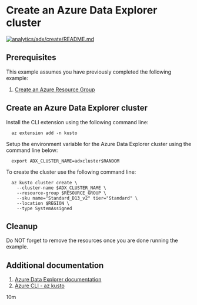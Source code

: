 
# Create an Azure Data Explorer cluster

[![analytics/adx/create/README.md](https://github.com/Azure-Samples/java-on-azure-examples/actions/workflows/analytics_adx_create_README_md.yml/badge.svg)](https://github.com/Azure-Samples/java-on-azure-examples/actions/workflows/analytics_adx_create_README_md.yml)

## Prerequisites

This example assumes you have previously completed the following example:

1. [Create an Azure Resource Group](../../../general/group/create/README.md)

## Create an Azure Data Explorer cluster

<!-- workflow.cron(0 3 * * 1) -->
<!-- workflow.include(../../../general/group/create/README.md) -->

Install the CLI extension using the following command line:

```shell
  az extension add -n kusto
```

Setup the environment variable for the Azure Data Explorer cluster using the
command line below:

<!-- workflow.skip() -->
```shell
  export ADX_CLUSTER_NAME=adxcluster$RANDOM
```

To create the cluster use the following command line:

<!-- workflow.skip() -->
```shell
  az kusto cluster create \
    --cluster-name $ADX_CLUSTER_NAME \
    --resource-group $RESOURCE_GROUP \
    --sku name="Standard_D13_v2" tier="Standard" \
    --location $REGION \
    --type SystemAssigned
```

<!-- workflow.run()

  if [[ -z $ADX_CLUSTER_NAME ]]; then
    export ADX_CLUSTER_NAME=adxcluster$RANDOM
    az kusto cluster create \
      --cluster-name $ADX_CLUSTER_NAME \
      --resource-group $RESOURCE_GROUP \
      --sku name="Standard_D13_v2" tier="Standard" \
      --location $REGION \
      --type SystemAssigned
  fi

  -->

## Cleanup

<!-- workflow.directOnly()

  export RESULT=$(az kusto cluster show --name $ADX_CLUSTER_NAME \
    --resource-group $RESOURCE_GROUP --output tsv --query provisioningState)
  az group delete --name $RESOURCE_GROUP --yes || true
  if [[ "$RESULT" != Succeeded ]]; then
    echo "Failed to create Azure Data Explorer cluster $ADX_CLUSTER_NAME"
    exit 1
  fi

  -->

Do NOT forget to remove the resources once you are done running the example.

## Additional documentation

1. [Azure Data Explorer documentation](https://docs.microsoft.com/azure/data-explorer/README.md)
1. [Azure CLI - az kusto](https://docs.microsoft.com/cli/azure/kusto)

10m
